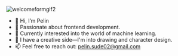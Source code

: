 
![welcomeformgif2](https://github.com/user-attachments/assets/0175d03a-3c84-4ffa-a9e3-90b64d0bcd0a)


- 👋 Hi, I’m Pelin
- 👀 Passionate about frontend development.
- 🌱 Currently interested into the world of machine learning.
- 🎨 I have a creative side—I'm into drawing and character design.
- 📫 Feel free to reach out: pelin.sude02@gmail.com

<!---
PelinKrl/PelinKrl is a ✨ special ✨ repository because its `README.md` (this file) appears on your GitHub profile.
You can click the Preview link to take a look at your changes.
--->
